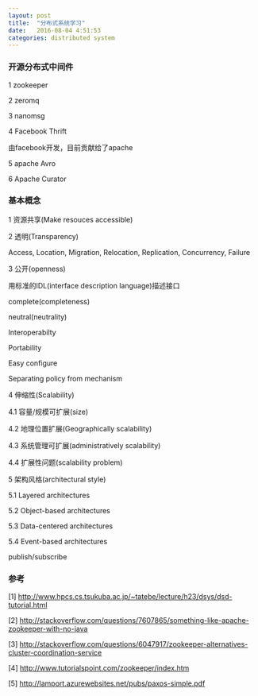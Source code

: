 ```yaml
---
layout: post
title:  "分布式系统学习"
date:   2016-08-04 4:51:53
categories: distributed system
---
```


### 开源分布式中间件
1 zookeeper

2 zeromq

3 nanomsg

4 Facebook Thrift

  由facebook开发，目前贡献给了apache

5 apache Avro

6 Apache Curator

### 基本概念
1 资源共享(Make resouces accessible)

2 透明(Transparency)

Access, Location, Migration, Relocation, Replication, Concurrency, Failure

3 公开(openness)

用标准的IDL(interface description language)描述接口

complete(completeness)

neutral(neutrality)

Interoperabilty

Portability

Easy configure

Separating policy from mechanism

4 伸缩性(Scalability)

4.1 容量/规模可扩展(size)

4.2 地理位置扩展(Geographically scalability)

4.3 系统管理可扩展(administratively scalability)

4.4 扩展性问题(scalability problem)

5 架构风格(architectural style)

5.1 Layered architectures

5.2 Object-based architectures

5.3 Data-centered architectures

5.4 Event-based architectures

publish/subscribe





### 参考

[1] <http://www.hpcs.cs.tsukuba.ac.jp/~tatebe/lecture/h23/dsys/dsd-tutorial.html>

[2] <http://stackoverflow.com/questions/7607865/something-like-apache-zookeeper-with-no-java>

[3] <http://stackoverflow.com/questions/6047917/zookeeper-alternatives-cluster-coordination-service>

[4] <http://www.tutorialspoint.com/zookeeper/index.htm>

[5] <http://lamport.azurewebsites.net/pubs/paxos-simple.pdf>